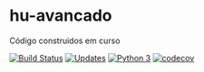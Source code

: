 # hu-avancado
Código construidos em curso

[![Build Status](https://travis-ci.org/renzon/hu-avancado.svg?branch=master)](https://travis-ci.org/renzon/hu-avancado)
[![Updates](https://pyup.io/repos/github/renzon/hu-avancado/shield.svg)](https://pyup.io/repos/github/renzon/hu-avancado/)
[![Python 3](https://pyup.io/repos/github/renzon/hu-avancado/python-3-shield.svg)](https://pyup.io/repos/github/renzon/hu-avancado/)
[![codecov](https://codecov.io/gh/renzon/hu-avancado/branch/master/graph/badge.svg)](https://codecov.io/gh/renzon/hu-avancado)